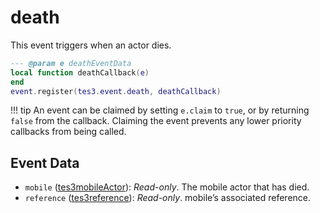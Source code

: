<!---
	This file is autogenerated. Do not edit this file manually. Your changes will be ignored.
	More information: https://github.com/MWSE/MWSE/tree/master/docs
-->

# death

This event triggers when an actor dies.

```lua
--- @param e deathEventData
local function deathCallback(e)
end
event.register(tes3.event.death, deathCallback)
```

!!! tip
	An event can be claimed by setting `e.claim` to `true`, or by returning `false` from the callback. Claiming the event prevents any lower priority callbacks from being called.

## Event Data

* `mobile` ([tes3mobileActor](../../types/tes3mobileActor)): *Read-only*. The mobile actor that has died.
* `reference` ([tes3reference](../../types/tes3reference)): *Read-only*. mobile’s associated reference.

